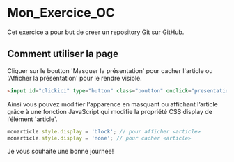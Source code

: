 Mon_Exercice_OC
===

Cet exercice a pour but de creer un repository Git sur GitHub.

Comment utiliser la page
---

Cliquer sur le boutton 'Masquer la présentation' pour cacher l'article ou 'Afficher la présentation' pour le rendre visible.

```html
<input id="clickici" type="button" class="boutton" onclick="presentation()" value="Masquer la présentation">
```

Ainsi vous pouvez modifier l‘apparence en masquant ou affichant l’article grâce à une fonction JavaScript qui modifie la propriété CSS display de l’élément 'article'.

```javascript
monarticle.style.display = 'block'; // pour afficher <article>
monarticle.style.display = 'none'; // pour cacher <article>
```

Je vous souhaite une bonne journée!
